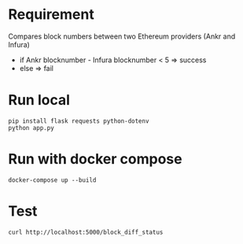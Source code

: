 # Requirement
Compares block numbers between two Ethereum providers (Ankr and Infura)
   - if Ankr blocknumber - Infura blocknumber < 5 => success
   - else => fail

# Run local 
```shell
pip install flask requests python-dotenv
pỵthon app.py
```

# Run with docker compose
```shell
docker-compose up --build
```

# Test
```shell
curl http://localhost:5000/block_diff_status
```
